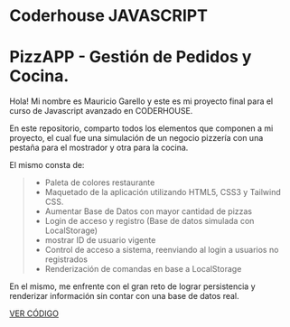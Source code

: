# Coderhouse JAVASCRIPT

# PizzAPP  - Gestión de Pedidos y Cocina.

Hola! Mi nombre es Mauricio Garello y este es mi proyecto final para el curso de Javascript avanzado en CODERHOUSE.

En este repositorio, comparto todos los elementos que componen a mi proyecto, el cual fue una simulación de un negocio pizzería con una pestaña para el mostrador y otra para la cocina.

El mismo consta de:

> * Paleta de colores restaurante
> * Maquetado de la aplicación utilizando HTML5, CSS3 y Tailwind CSS.
> * Aumentar Base de Datos con mayor cantidad de pizzas
> * Login de acceso y registro (Base de datos simulada con LocalStorage)
> * mostrar ID de usuario vigente
> * Control de acceso a sistema, reenviando al login a usuarios no registrados
> * Renderización de comandas en base a LocalStorage

En el mismo, me enfrente con el gran reto de lograr persistencia y renderizar información sin contar con una base de datos real.

[VER CÓDIGO](https://github.com/maukovenich/Coderhouse/tree/main/PizzAPP)


